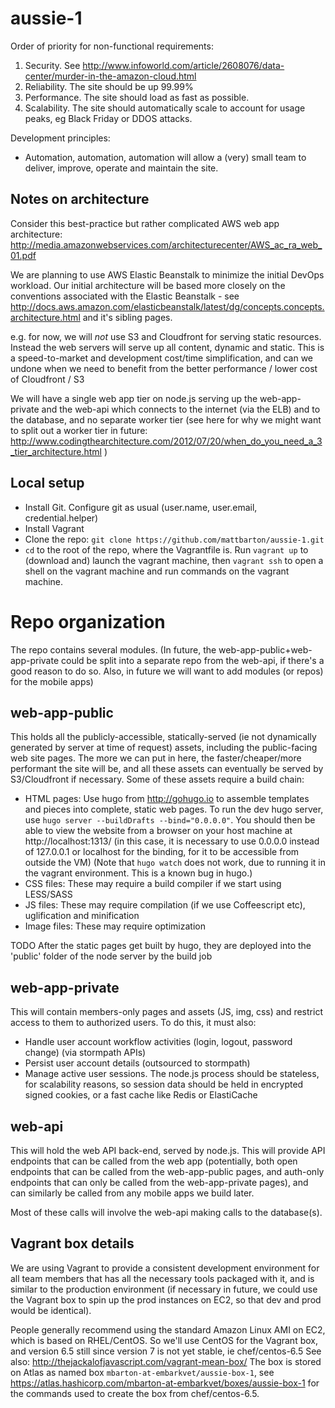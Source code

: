 # aussie-1

Order of priority for non-functional requirements:

1. Security. See http://www.infoworld.com/article/2608076/data-center/murder-in-the-amazon-cloud.html
2. Reliability. The site should be up 99.99%
3. Performance. The site should load as fast as possible.
3. Scalability. The site should automatically scale to account for usage peaks, eg Black Friday or DDOS attacks.

Development principles:

* Automation, automation, automation will allow a (very) small team to deliver, improve, operate and maintain the site.

## Notes on architecture

Consider this best-practice but rather complicated AWS web app architecture: http://media.amazonwebservices.com/architecturecenter/AWS_ac_ra_web_01.pdf

We are planning to use AWS Elastic Beanstalk to minimize the initial DevOps workload. Our initial architecture will be based more closely on the conventions associated with the Elastic Beanstalk - see http://docs.aws.amazon.com/elasticbeanstalk/latest/dg/concepts.concepts.architecture.html and it's sibling pages.

e.g. for now, we will *not* use S3 and Cloudfront for serving static resources. Instead the web servers will serve up all content, dynamic and static. This is a speed-to-market and development cost/time simplification, and can we undone when we need to benefit from the better performance / lower cost of Cloudfront / S3

We will have a single web app tier on node.js serving up the web-app-private and the web-api which connects to the internet (via the ELB) and to the database, and no separate worker tier (see here for why we might want to split out a worker tier in future: http://www.codingthearchitecture.com/2012/07/20/when_do_you_need_a_3_tier_architecture.html )


## Local setup

* Install Git. Configure git as usual (user.name, user.email, credential.helper)
* Install Vagrant
* Clone the repo: `git clone https://github.com/mattbarton/aussie-1.git`
* `cd` to the root of the repo, where the Vagrantfile is. Run `vagrant up` to (download and) launch the vagrant machine, then `vagrant ssh` to open a shell on the vagrant machine and run commands on the vagrant machine.

# Repo organization

The repo contains several modules. (In future, the web-app-public+web-app-private could be split into a separate repo from the web-api, if there's a good reason to do so. Also, in future we will want to add modules (or repos) for the mobile apps)

## web-app-public

This holds all the publicly-accessible, statically-served (ie not dynamically generated by server at time of request) assets, including the public-facing web site pages. The more we can put in here, the faster/cheaper/more performant the site will be, and all these assets can eventually be served by S3/Cloudfront if necessary. Some of these assets require a build chain:

* HTML pages: Use hugo from http://gohugo.io to assemble templates and pieces into complete, static web pages. To run the dev hugo server, use `hugo server --buildDrafts --bind="0.0.0.0"`. You should then be able to view the website
from a browser on your host machine at http://localhost:1313/ (in this case, it is necessary to use 0.0.0.0 instead of 127.0.0.1 or localhost for the binding, for it to be accessible from outside the VM) (Note that `hugo watch` does not work, due to running it in the vagrant environment. This is a known bug in hugo.)
* CSS files: These may require a build compiler if we start using LESS/SASS
* JS files: These may require compilation (if we use Coffeescript etc), uglification and minification
* Image files: These may require optimization

TODO After the static pages get built by hugo, they are deployed into the 'public' folder of the node server by the build job

## web-app-private

This will contain members-only pages and assets (JS, img, css) and restrict access to them to authorized users. To do this, it must also:

* Handle user account workflow activities (login, logout, password change) (via stormpath APIs)
* Persist user account details (outsourced to stormpath)
* Manage active user sessions. The node.js process should be stateless, for scalability reasons, so session data should be held in encrypted signed cookies, or a fast cache like Redis or ElastiCache

## web-api

This will hold the web API back-end, served by node.js. This will provide API endpoints that can be called from the web app (potentially, both open endpoints that can be called from the web-app-public pages, and auth-only endpoints that can only be called from the web-app-private pages), and can similarly be called from any mobile apps we build later.

Most of these calls will involve the web-api making calls to the database(s).

## Vagrant box details

We are using Vagrant to provide a consistent development environment for all team members that has all the necessary tools packaged with it, and is similar to the production environment (if necessary in future, we could use the Vagrant box to spin up the prod instances on EC2, so that dev and prod would be identical).

People generally recommend using the standard Amazon Linux AMI on EC2, which is based on RHEL/CentOS. So we'll use CentOS for the Vagrant box, and version 6.5 still since version 7 is not yet stable, ie chef/centos-6.5
See also: http://thejackalofjavascript.com/vagrant-mean-box/
The box is stored on Atlas as named box `mbarton-at-embarkvet/aussie-box-1`, see https://atlas.hashicorp.com/mbarton-at-embarkvet/boxes/aussie-box-1 for the commands used to create the box from chef/centos-6.5.
